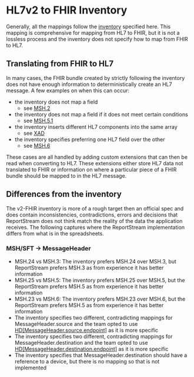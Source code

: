 # HL7v2 to FHIR Inventory

Generally, all the mappings follow
the [inventory](https://docs.google.com/spreadsheets/d/1PaFYPSSq4oplTvw_4OgOn6h2Bs_CMvCAU9CqC4tPBgk/edit#gid=484860251)
specified here. This mapping is comprehensive for mapping from HL7 to FHIR, but it is not a lossless process and the
inventory does not specify how to map from FHIR to HL7.

## Translating from FHIR to HL7

In many cases, the FHIR bundle created by strictly following the inventory does not have enough information to
deterministically
create an HL7 message. A few examples on when this can occur:

-   the inventory does not map a field
    -   see [MSH.2](https://docs.google.com/spreadsheets/d/13pgda5xl-PwCgB9j0axyymwwv7RJVcrIzY8Ah1y1Y1M/edit#gid=0&range=J4)
-   the inventory does not map a field if it does not meet certain conditions
    -   see [MSH.5.1](https://docs.google.com/spreadsheets/d/18o2QLSHQPkRr1S0vax7G4tuuXQnhE9wJl0n1kjupS7U/edit#gid=0&range=G3)
-   the inventory inserts different HL7 components into the same array
    -   see [XAD](https://docs.google.com/spreadsheets/d/1hSTEur557TIKPEKZRoprVw-uNpw12JZtri-iQsc4uQ0/edit#gid=0&range=J4)
-   the inventory specifies preferring one HL7 field over the other
    -   see [MSH.6](https://docs.google.com/spreadsheets/d/13pgda5xl-PwCgB9j0axyymwwv7RJVcrIzY8Ah1y1Y1M/edit#gid=0&range=G11)

These cases are all handled by adding custom extensions that can then be read when converting to HL7. These extensions either store
HL7 data not translated to FHIR or information on where a particular piece of a FHIR bundle should be mapped to in the HL7 message.

## Differences from the inventory

The v2-FHIR inventory is more of a rough target then an official spec and does contain inconsistencies, contradictions, errors and decisions
that ReportStream does not think match the reality of the data the application receives. The following captures where the ReportStream
implementation differs from what is in the spreadsheets.

### MSH/SFT -> MessageHeader

-   MSH.24 vs MSH.3: The inventory prefers MSH.24 over MSH.3, but ReportStream prefers MSH.3 as from experience it has better information
-   MSH.25 vs MSH.5: The inventory prefers MSH.25 over MSH.5, but the ReportStream prefers MSH.5 as from experience it has better information
-   MSH.23 vs MSH.6: The inventory prefers MSH.23 over MSH.6, but the ReportStream prefers MSH.5 as from experience it has better information
-   The inventory specifies two different, contradicting mappings for MessageHeader.source and the team opted to use [HD[MessageHeader.source.endpoint]](https://docs.google.com/spreadsheets/d/18o2QLSHQPkRr1S0vax7G4tuuXQnhE9wJl0n1kjupS7U/edit#gid=0) as it is more specific
-   The inventory specifies two different, contradicting mappings for MessageHeader.destination and the team opted to use [HD[MessageHeader.destination.endpoint]](https://docs.google.com/spreadsheets/d/1T99UdnCSjoGpbamAvfVEZMDN5wKRtc0gUlWZ0ufRd6c/edit#gid=0) as it is more specific
-   The inventory specifies that MessageHeader.destination should have a reference to a device, but there is no mapping so that is not implemented

